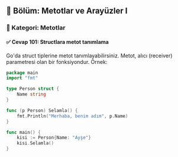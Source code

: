 ## 📘 Bölüm: Metotlar ve Arayüzler I  
### 🔹 Kategori: Metotlar  
#### ✅ Cevap 101: Structlara metot tanımlama

Go'da struct tiplerine metot tanımlayabilirsiniz. Metot, alıcı (receiver) parametresi olan bir fonksiyondur. Örnek:

```go
package main
import "fmt"

type Person struct {
    Name string
}

func (p Person) Selamla() {
    fmt.Println("Merhaba, benim adım", p.Name)
}

func main() {
    kisi := Person{Name: "Ayşe"}
    kisi.Selamla()
}
```
